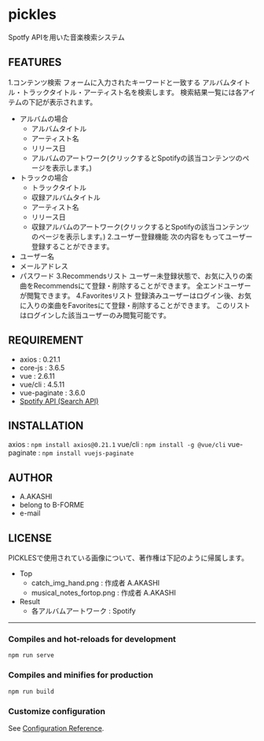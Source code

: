 # pickles
Spotfy APIを用いた音楽検索システム
## FEATURES
1.コンテンツ検索
フォームに入力されたキーワードと一致する
アルバムタイトル・トラックタイトル・アーティスト名を検索します。
検索結果一覧には各アイテムの下記が表示されます。
- アルバムの場合
    - アルバムタイトル
    - アーティスト名
    - リリース日
    - アルバムのアートワーク(クリックするとSpotifyの該当コンテンツのページを表示します。)
- トラックの場合
    - トラックタイトル
    - 収録アルバムタイトル
    - アーティスト名
    - リリース日
    - 収録アルバムのアートワーク(クリックするとSpotifyの該当コンテンツのページを表示します。)
2.ユーザー登録機能
次の内容をもってユーザー登録することができます。
- ユーザー名
- メールアドレス
- パスワード
3.Recommendsリスト
ユーザー未登録状態で、お気に入りの楽曲をRecommendsにて登録・削除することができます。
全エンドユーザーが閲覧できます。
4.Favoritesリスト
登録済みユーザーはログイン後、お気に入りの楽曲をFavoritesにて登録・削除することができます。
このリストはログインした該当ユーザーのみ閲覧可能です。
## REQUIREMENT
- axios : 0.21.1
- core-js : 3.6.5
- vue : 2.6.11
- vue/cli : 4.5.11
- vue-paginate : 3.6.0
- [Spotify API (Search API)](https://developer.spotify.com/documentation/web-api/reference/#category-search)
## INSTALLATION
axios : `npm install axios@0.21.1`
vue/cli : `npm install -g @vue/cli`
vue-paginate : `npm install vuejs-paginate`
## AUTHOR
* A.AKASHI
* belong to B-FORME
* e-mail
## LICENSE
PICKLESで使用されている画像について、著作権は下記のように帰属します。
- Top
    - catch_img_hand.png : 作成者 A.AKASHI
    - musical_notes_fortop.png : 作成者 A.AKASHI
- Result
    - 各アルバムアートワーク : Spotify
***
### Compiles and hot-reloads for development
```
npm run serve
```
### Compiles and minifies for production
```
npm run build
```

### Customize configuration
See [Configuration Reference](https://cli.vuejs.org/config/).